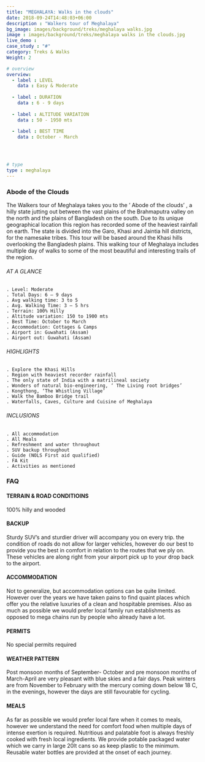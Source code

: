 ```yaml
---
title: "MEGHALAYA: Walks in the clouds"
date: 2018-09-24T14:48:03+06:00
description : "Walkers tour of Meghalaya"
bg_image: images/background/treks/meghalaya walks.jpg
image : images/background/treks/meghalaya walks in the clouds.jpg
live_demo : 
case_study : "#"
category: Treks & Walks
Weight: 2

# overview
overview:
  - label : LEVEL
    data : Easy & Moderate
    
  - label : DURATION
    data : 6 - 9 days
    
  - label : ALTITUDE VARIATION
    data : 50 - 1950 mts
    
  - label : BEST TIME
    data : October - March

 


# type
type : meghalaya
---
```


### Abode of the Clouds

The Walkers tour of Meghalaya takes you to the ’ Abode of the clouds’ , a hilly state jutting out between the vast plains of the Brahmaputra valley on the north and the plains of Bangladesh on the south. Due to its unique geographical location this region has recorded some of the heaviest rainfall on earth. The state is divided into the Garo, Khasi and Jaintia hill districts, for the namesake tribes. This tour will be based around the Khasi hills overlooking the Bangladesh plains. This walking tour of Meghalaya includes multiple day of walks to some of the most beautiful and interesting trails of the region.





###### AT A GLANCE
```
. Level: Moderate
. Total Days: 6 – 9 days
. Avg walking time: 3 to 5
. Avg. Walking Time: 3 – 5 hrs
. Terrain: 100% Hilly
. Altitude variation: 150 to 1900 mts
. Best Time: October to March
. Accommodation: Cottages & Camps
. Airport in: Guwahati (Assam)
. Airport out: Guwahati (Assam)
```




###### HIGHLIGHTS
```
. Explore the Khasi Hills
. Region with heaviest recorder rainfall
. The only state of India with a matrilineal society
. Wonders of natural bio-engineering, ‘ The Living root bridges’
. Kongthong, ‘The Whistling Village’
. Walk the Bamboo Bridge trail
. Waterfalls, Caves, Culture and Cuisine of Meghalaya
```

###### INCLUSIONS
```
. All accommodation
. All Meals
. Refreshment and water throughout
. SUV backup throughout
. Guide (NOLS First aid qualified)
. FA Kit
. Activities as mentioned
```

### FAQ



#### TERRAIN & ROAD CONDITIOINS

100% hilly and wooded

#### BACKUP
Sturdy SUV’s and sturdier driver will accompany you on every trip. the condition of roads do not allow for larger vehicles, however do our best to provide you the best in comfort in relation to the routes that we ply on. These vehicles are along right from your airport pick up to your drop back to the airport.

#### ACCOMMODATION
Not to generalize, but accommodation options can be quite limited. However over the years we have taken pains to find quaint places which offer you the relative luxuries of a clean and hospitable premises. Also as much as possible we would prefer local family run establishments as opposed to mega chains run by people who already have a lot.

#### PERMITS
No special permits required

#### WEATHER PATTERN
Post monsoon months of September- October and pre monsoon months of March-April are very pleasant with blue skies and a fair days. Peak winters are from November to February with the mercury coming down below 18 C, in the evenings, however the days are still favourable for cycling.

#### MEALS
As far as possible we would prefer local fare when it comes to meals, however we understand the need for comfort food when multiple days of intense exertion is required. Nutritious and palatable foot is always freshly cooked with fresh local ingredients. We provide potable packaged water which we carry in large 20lt cans so as keep plastic to the minimum. Reusable water bottles are provided at the onset of each journey.
